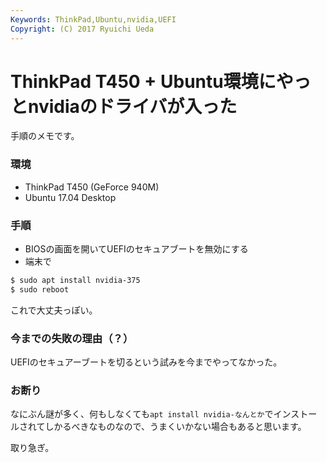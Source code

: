 ```yaml
---
Keywords: ThinkPad,Ubuntu,nvidia,UEFI
Copyright: (C) 2017 Ryuichi Ueda
---
```


# ThinkPad T450 + Ubuntu環境にやっとnvidiaのドライバが入った

手順のメモです。

### 環境

* ThinkPad T450 (GeForce 940M)
* Ubuntu 17.04 Desktop

### 手順

* BIOSの画面を開いてUEFIのセキュアブートを無効にする
* 端末で

```bash
$ sudo apt install nvidia-375
$ sudo reboot
```

これで大丈夫っぽい。

### 今までの失敗の理由（？）

UEFIのセキュアーブートを切るという試みを今までやってなかった。

### お断り

なにぶん謎が多く、何もしなくても`apt install nvidia-なんとか`でインストールされてしかるべきなものなので、うまくいかない場合もあると思います。


取り急ぎ。
